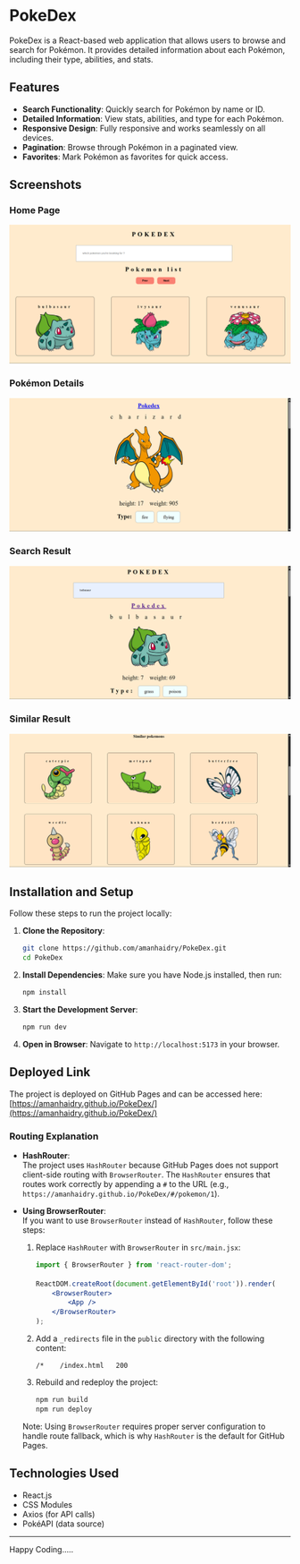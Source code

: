 # PokeDex

PokeDex is a React-based web application that allows users to browse and search for Pokémon. It provides detailed information about each Pokémon, including their type, abilities, and stats.

## Features

- **Search Functionality**: Quickly search for Pokémon by name or ID.
- **Detailed Information**: View stats, abilities, and type for each Pokémon.
- **Responsive Design**: Fully responsive and works seamlessly on all devices.
- **Pagination**: Browse through Pokémon in a paginated view.
- **Favorites**: Mark Pokémon as favorites for quick access.

## Screenshots

### Home Page
![Home Page](./screenshots/Screenshot.png)

### Pokémon Details
![Pokémon Details](./screenshots/Screenshot0.png)

### Search Result
![Search Feature](./screenshots/Screenshot1.png)

### Similar Result
![Search Feature](./screenshots/Screenshot2.png)

## Installation and Setup

Follow these steps to run the project locally:

1. **Clone the Repository**:
    ```bash
    git clone https://github.com/amanhaidry/PokeDex.git
    cd PokeDex
    ```

2. **Install Dependencies**:
    Make sure you have Node.js installed, then run:
    ```bash
    npm install
    ```

3. **Start the Development Server**:
    ```bash
    npm run dev
    ```

4. **Open in Browser**:
    Navigate to `http://localhost:5173` in your browser.

## Deployed Link

The project is deployed on GitHub Pages and can be accessed here:  
[https://amanhaidry.github.io/PokeDex/](https://amanhaidry.github.io/PokeDex/)

### Routing Explanation

- **HashRouter**:  
  The project uses `HashRouter` because GitHub Pages does not support client-side routing with `BrowserRouter`. The `HashRouter` ensures that routes work correctly by appending a `#` to the URL (e.g., `https://amanhaidry.github.io/PokeDex/#/pokemon/1`).

- **Using BrowserRouter**:  
  If you want to use `BrowserRouter` instead of `HashRouter`, follow these steps:
  1. Replace `HashRouter` with `BrowserRouter` in `src/main.jsx`:
     ```jsx
     import { BrowserRouter } from 'react-router-dom';

     ReactDOM.createRoot(document.getElementById('root')).render(
         <BrowserRouter>
             <App />
         </BrowserRouter>
     );
     ```
  2. Add a `_redirects` file in the `public` directory with the following content:
     ```plaintext
     /*    /index.html   200
     ```
  3. Rebuild and redeploy the project:
     ```bash
     npm run build
     npm run deploy
     ```

  Note: Using `BrowserRouter` requires proper server configuration to handle route fallback, which is why `HashRouter` is the default for GitHub Pages.

## Technologies Used

- React.js
- CSS Modules
- Axios (for API calls)
- PokéAPI (data source)

---
Happy Coding.....
